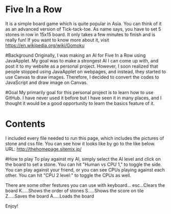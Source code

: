 # Five In a Row
It is a simple board game which is quite popular in Asia. You can think of it as an advanced version of Tick-tack-toe. As name says, you have to set 5 stones in row in 15x15 board. It only takes a few minutes to finish and is really fun! If you want to know more about it, visit https://en.wikipedia.org/wiki/Gomoku

#Background
Originally, I was making an AI for Five In a Row using JavaApplet. My goal was to make a strongest AI I can come up with, and post it to my website as a personal project. However, I soon realized that people stopped using JavaApplet on webpages, and instead, they started to use Canvas to draw images. Therefore, I decided to convert the codes to JavaScript and draw image on Canvas.

#Goal
My primarily goal for this personal project is to learn how to use GitHub. I have never used it before but I have seen it in many places, and I thought it would be a good opportunity to learn the basics feature of it.

# Contents
I included every file needed to run this page, which includes the pictures of stone and css file. You can see how it looks like by go to the like below.
URL: http://thehomepage.sitemix.jp/

#How to play
To play against my AI, simply select the AI level and click on the board to set a stone. You can hit "Human vs CPU 1," to toggle the side. You can play against your friend, or you can see CPUs playing against each other. You can hit "CPU 2 level:" to toggle the CPUs as well.

There are some other festures you can use with keyboard...
esc...Clears the board
K.....Shows the order of stones
S.....Shows the score on tile
Z.....Saves the board
A.....Loads the board

Enjoy!

